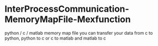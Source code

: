 # InterProcessCommunication-MemoryMapFile-Mexfunction
python / c / matlab memory map file
you can transfer your data from c to python, python to c or c to matlab and matlab to c
